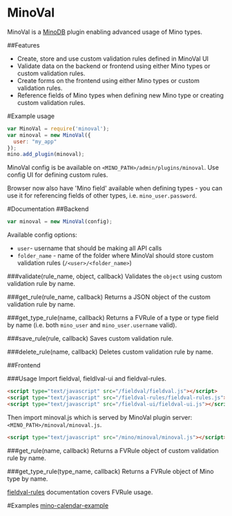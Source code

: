 MinoVal
==========

MinoVal is a [MinoDB](https://github.com/MarcusLongmuir/MinoDB/) plugin enabling advanced usage of Mino types.

##Features
* Create, store and use custom validation rules defined in MinoVal UI
* Validate data on the backend or frontend using either Mino types or custom validation rules.
* Create forms on the frontend using either Mino types or custom validation rules.
* Reference fields of Mino types when defining new Mino type or creating custom validation rules.


#Example usage

```javascript
var MinoVal = require('minoval');
var minoval = new MinoVal({
  user: "my_app"
});
mino.add_plugin(minoval);
```

MinoVal config is be available on ```<MINO_PATH>/admin/plugins/minoval```. Use config UI for defining custom rules.

Browser now also have 'Mino field' available when defining types - you can use it for referencing fields of other types, i.e. ```mino_user.password```.


#Documentation
##Backend
```javascript
var minoval = new MinoVal(config);
```

Available config options:
* ```user```- username that should be making all API calls
* ```folder_name``` - name of the folder where MinoVal should store custom validation rules (```/<user>/<folder_name>```)

###validate(rule_name, object, callback)
Validates the ```object``` using custom validation rule by name.

###get_rule(rule_name, callback)
Returns a JSON object of the custom validation rule by name.

###get_type_rule(name, callback)
Returns a FVRule of a type or type field by name (i.e. both ```mino_user``` and ```mino_user.username``` valid).

###save_rule(rule, callback)
Saves custom validation rule.

###delete_rule(name, callback)
Deletes custom validation rule by name.

##Frontend

###Usage
Import fieldval, fieldlval-ui and fieldval-rules.
```html
<script type="text/javascript" src="/fieldval/fieldval.js"></script>
<script type="text/javascript" src="/fieldval-rules/fieldval-rules.js"></script>
<script type="text/javascript" src="/fieldval-ui/fieldval-ui.js"></script>
```
Then import minoval.js which is served by MinoVal plugin server: ```<MINO_PATH>/minoval/minoval.js```.
```html
<script type="text/javascript" src="/mino/minoval/minoval.js"></script>
```

###get_rule(name, callback)
Returns a FVRule object of custom validation rule by name.

###get_type_rule(type_name, callback)
Returns a FVRule object of Mino type by name.

[fieldval-rules](https://github.com/FieldVal/fieldval-rules-js) documentation covers FVRule usage.

#Examples
[mino-calendar-example](https://github.com/bestan/mino-calendar-example)
